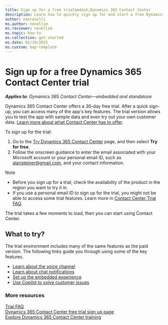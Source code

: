 ```yaml
---
title: Sign up for a free trial&mdash;Dynamics 365 Contact Center
description: Learn how to quickly sign up for and start a free Dynamics 365 Contact Center trial. Explore the app with tours and videos, and find other learning resources.
author: neeranelli
ms.author: nenellim
ms.reviewer: nenellim
ms.topic: how-to
ms.collection: get-started
ms.date: 01/10/2025
ms.custom: bap-template
---
```


# Sign up for a free Dynamics 365 Contact Center trial

_**Applies to**: Dynamics 365 Contact Center&mdash;embedded and standalone_

Dynamics 365 Contact Center offers a 30-day free trial. After a quick sign-up, you can access many of the app's key features. The trial version allows you to test the app with sample data and even try out your own customer data. [Learn more about what Contact Center has to offer](overview-contact-center.md).

To sign up for the trial:
1. Go to the [Try Dynamics 365 Contact Center](https://www.microsoft.com/dynamics-365/products/contact-center) page, and then select **Try for free**.
1. Follow the onscreen guidance to enter the email associated with your Microsoft account or your personal email ID, such as alansteiner@gmail.com, and your contact information.


> [!NOTE]
> - Before you sign up for a trial, check the availability of the product in the region you want to try it in.
> - If you use a personal email ID to sign up for the trial, you might not be able to access some trial features. Learn more in [Contact Center Trial FAQ](contact-center-trial-faq.md).

The trial takes a few moments to load, then you can start using Contact Center.

## What to try?

The trial environment includes many of the same features as the paid version. The following links guide you through using some of the key features.

- [Learn about the voice channel](/dynamics365/customer-service/administer/voice-channel?context=/dynamics365/contact-center/context/administer-context)
- [Learn about chat notifications](/dynamics365/customer-service/use/oc-notifications?context=/dynamics365/contact-center/context/use-context)
- [Set up the embedded experience](../administer/set-up-embedded-experience.md)
- [Use Copilot to solve customer issues](../use/use-copilot-features.md)

### More resources

[Trial FAQ](contact-center-trial-faq.md)  
[Dynamics 365 Contact Center free trial sign up page](https://www.microsoft.com/dynamics-365/free-trial)  
[Explore Dynamics 365 Contact Center training](/training/modules/get-started-contact-center/)  


 



